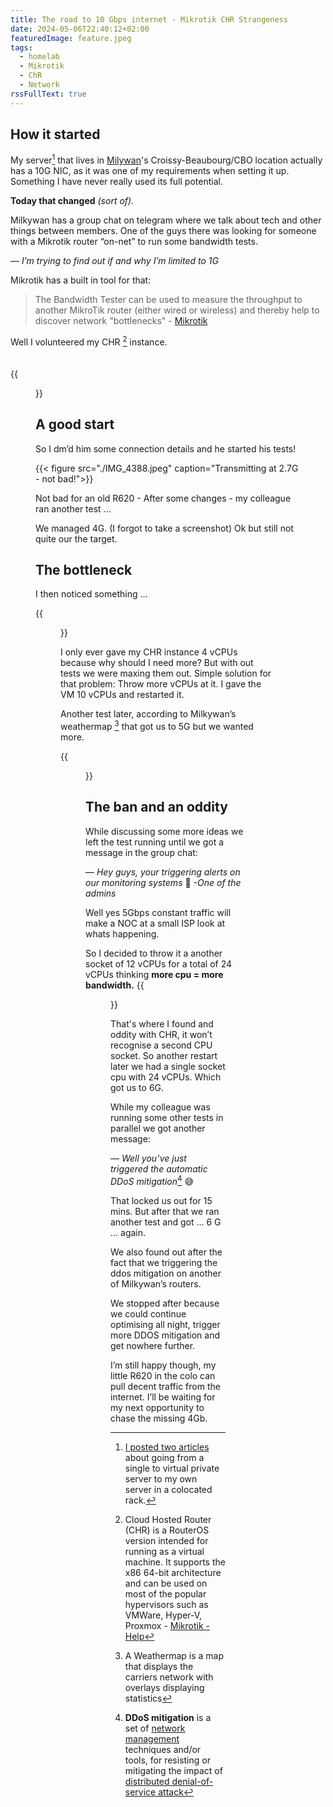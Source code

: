 ```yaml
---
title: The road to 10 Gbps internet - Mikrotik CHR Strangeness
date: 2024-05-06T22:40:12+02:00
featuredImage: feature.jpeg
tags:
  - homelab
  - Mikrotik
  - ChR
  - Network
rssFullText: true
---
```

## How it started
My server[^Homelab] that lives in [Milywan](https://milkywan.fr)'s Croissy-Beaubourg/CBO location actually has a 10G NIC, as it was one of my requirements when setting it up. Something I have never really used its full potential. 

__Today that changed__ _(sort of)._

[^Homelab]: [I posted two articles](https://guy-evans.com/series/vps-to-a-coloed-server-my-homelab-journey/) about going from a single to virtual private server to my own server in a colocated rack.

Milkywan has a group chat on telegram where we talk about tech and other things between members. One of the guys there was looking for someone with a Mikrotik router “on-net” to run some bandwidth tests. 

— *I’m trying to find out if and why I’m limited to 1G*

Mikrotik has a built in tool for that:
> The Bandwidth Tester can be used to measure the throughput to another MikroTik router (either wired or wireless) and thereby help to discover network "bottlenecks" - [Mikrotik](https://help.mikrotik.com/docs/display/ROS/Bandwidth+Test)


Well I volunteered my CHR [^1] instance. </br></br></br>
{{<figure src="/img/jack_whatcouldgowrong.gif">}}
## A good start
So I dm’d him some connection details and he started his tests!

[^1]: Cloud Hosted Router (CHR) is a RouterOS version intended for running as a virtual machine. It supports the x86 64-bit architecture and can be used on most of the popular hypervisors such as VMWare, Hyper-V, Proxmox - [Mikrotik - Help](https://help.mikrotik.com/docs/display/ROS/Cloud+Hosted+Router%2C+CHR)

{{< figure src="./IMG_4388.jpeg" caption="Transmitting at 2.7G - not bad!">}}

Not bad for an old R620 - After some changes - my colleague ran another test ...

We managed 4G. (I forgot to take a screenshot) Ok but still not quite our the target. 

## The bottleneck

I then noticed something …

{{<figure src="IMG_4389.jpeg" caption="AH! - A bottleneck">}}

I only ever gave my CHR instance 4 vCPUs because why should I need more? But with out tests we were maxing them out. Simple solution for that problem:  Throw more vCPUs at it. I gave the VM 10 vCPUs and restarted it. 

Another test later, according to Milkywan’s weathermap [^wm] that got us to 5G but we wanted more. 

{{<figure src="IMG_4390.jpeg" caption="You can see 5Gbps coming in from the router named cer2024.edge.tls (lower middle)">}} 

[^wm]: A Weathermap is a map that displays the carriers network with overlays displaying statistics

## The ban and an oddity

While discussing some more ideas we left the test running until we got a message in the group chat:

— *Hey guys, your triggering alerts on our monitoring systems* 🤣 
_-One of the admins_

Well yes 5Gbps constant traffic will make a NOC at a small ISP look at whats happening. 

So I decided to throw it a another socket of 12 vCPUs for a total of 24 vCPUs thinking **more cpu = more bandwidth.**
{{<figure src="/img/jeremy-clarkson-sometimes-my-genius.gif">}}

That's where I found and oddity with CHR, it won’t recognise a second CPU socket. So another restart later we had a single socket cpu with 24 vCPUs. Which got us to 6G. 

While my colleague was running some other tests in parallel we got another message:

— *Well you’ve just triggered the automatic DDoS mitigation*[^anti-ddos] 😅

[^anti-ddos]: **DDoS mitigation** is a set of [network management](https://en.wikipedia.org/wiki/Network_management "Network management") techniques and/or tools, for resisting or mitigating the impact of [distributed denial-of-service attack](https://en.wikipedia.org/wiki/Distributed_denial-of-service_attack "Distributed denial-of-service attack")

That locked us out for 15 mins. But after that we ran another test and got … 6 G … again. 

We also found out after the fact that we triggering the ddos mitigation on another of Milkywan’s routers. 

We stopped after because we could continue optimising all night, trigger more DDOS mitigation and get nowhere further.

I’m still happy though, my little R620 in the colo can pull decent traffic from the internet. I’ll be waiting for my next opportunity to chase the missing 4Gb. 
